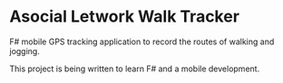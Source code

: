 # Asocial Letwork Walk Tracker

F# mobile GPS tracking application to record the routes of walking and jogging.

This project is being written to learn F# and a mobile development.
